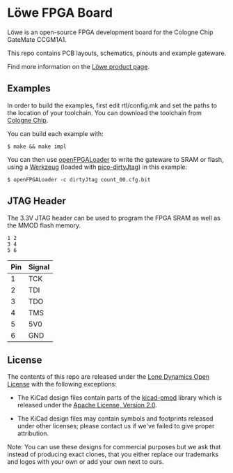 # Löwe FPGA Board

Löwe is an open-source FPGA development board for the Cologne Chip GateMate CCGM1A1.

This repo contains PCB layouts, schematics, pinouts and example gateware.

Find more information on the [Löwe product page](https://machdyne.com/product/lowe-fpga-board/).

## Examples

In order to build the examples, first edit rtl/config.mk and set the paths to the location of your toolchain. You can download the toolchain from [Cologne Chip](https://colognechip.com).

You can build each example with:

```
$ make && make impl
```

You can then use [openFPGALoader](https://github.com/trabucayre/openFPGALoader) to write the gateware to SRAM or flash, using a [Werkzeug](https://github.com/machdyne/werkzeug) (loaded with [pico-dirtyJtag](https://github.com/phdussud/pico-dirtyJtag)) in this example:

```
$ openFPGALoader -c dirtyJtag count_00.cfg.bit
```

## JTAG Header

The 3.3V JTAG header can be used to program the FPGA SRAM as well as the MMOD flash memory.

```
1 2
3 4
5 6
```

| Pin | Signal |
| --- | ------ |
| 1 | TCK |
| 2 | TDI |
| 3 | TDO |
| 4 | TMS |
| 5 | 5V0 |
| 6 | GND |

## License

The contents of this repo are released under the [Lone Dynamics Open License](LICENSE.md) with the following exceptions:

- The KiCad design files contain parts of the [kicad-pmod](https://github.com/mithro/kicad-pmod) library which is released under the [Apache License, Version 2.0](https://www.apache.org/licenses/LICENSE-2.0.html).

- The KiCad design files may contain symbols and footprints released under other licenses; please contact us if we've failed to give proper attribution.

Note: You can use these designs for commercial purposes but we ask that instead of producing exact clones, that you either replace our trademarks and logos with your own or add your own next to ours.
